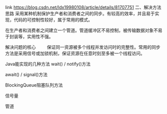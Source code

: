 link https://blog.csdn.net/ldx19980108/article/details/81707751
二、解决方法
思路
采用某种机制保护生产者和消费者之间的同步。有较高的效率，并且易于实现，代码的可控制性较好，属于常用的模式。

在生产者和消费者之间建立一个管道。管道缓冲区不易控制，被传输数据对象不易于封装等，实用性不强。

解决问题的核心
   保证同一资源被多个线程并发访问时的完整性。常用的同步方法是采用信号或加锁机制，保证资源在任意时刻至多被一个线程访问。

Java能实现的几种方法
wait() / notify()方法

await() / signal()方法

BlockingQueue阻塞队列方法

信号量

管道

